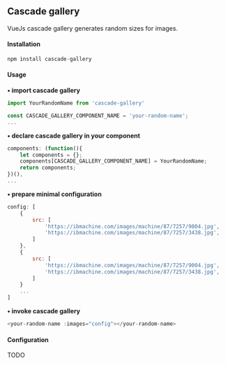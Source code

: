 ## Cascade gallery
VueJs cascade gallery generates random sizes for images.

#### Installation
```javascript
npm install cascade-gallery
```

#### Usage
**• import cascade gallery**
```javascript
import YourRandomName from 'cascade-gallery'
```
```javascript
const CASCADE_GALLERY_COMPONENT_NAME = 'your-random-name';
...
```
**• declare cascade gallery in your component**
```javascript
components: (function(){
    let components = {};
    components[CASCADE_GALLERY_COMPONENT_NAME] = YourRandomName;
    return components;
})(),
...
```
**• prepare minimal configuration**
```javascript
config: [
    {
        src: [
            'https://ibmachine.com/images/machine/87/7257/9004.jpg',
            'https://ibmachine.com/images/machine/87/7257/3438.jpg',
        ]
    },
    {
        src: [
            'https://ibmachine.com/images/machine/87/7257/9004.jpg',
            'https://ibmachine.com/images/machine/87/7257/3438.jpg',
        ]
    }
    ...
]
```
**• invoke cascade gallery**
```javascript
<your-random-name :images="config"></your-random-name>
```

#### Configuration
TODO
